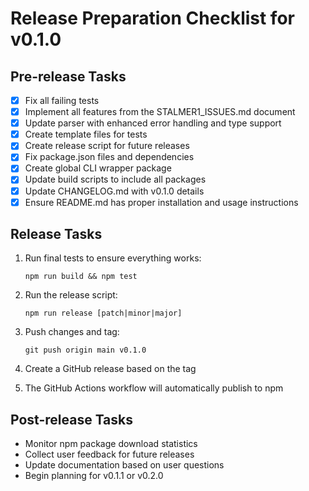 # Release Preparation Checklist for v0.1.0

## Pre-release Tasks

- [x] Fix all failing tests
- [x] Implement all features from the STALMER1_ISSUES.md document
- [x] Update parser with enhanced error handling and type support
- [x] Create template files for tests
- [x] Create release script for future releases
- [x] Fix package.json files and dependencies
- [x] Create global CLI wrapper package
- [x] Update build scripts to include all packages
- [x] Update CHANGELOG.md with v0.1.0 details
- [x] Ensure README.md has proper installation and usage instructions

## Release Tasks

1. Run final tests to ensure everything works:
   ```
   npm run build && npm test
   ```

2. Run the release script:
   ```
   npm run release [patch|minor|major]
   ```

3. Push changes and tag:
   ```
   git push origin main v0.1.0
   ```

4. Create a GitHub release based on the tag

5. The GitHub Actions workflow will automatically publish to npm

## Post-release Tasks

- Monitor npm package download statistics
- Collect user feedback for future releases
- Update documentation based on user questions
- Begin planning for v0.1.1 or v0.2.0
